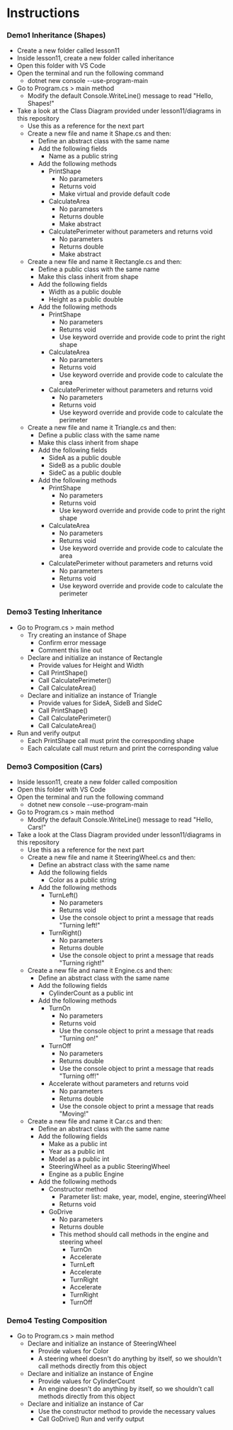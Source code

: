 # Instructions

### Demo1 Inheritance (Shapes)

- Create a new folder called lesson11
- Inside lesson11, create a new folder called inheritance
- Open this folder with VS Code
- Open the terminal and run the following command
    - dotnet new console --use-program-main
- Go to Program.cs > main method
    - Modify the default Console.WriteLine() message to read "Hello, Shapes!"
- Take a look at the Class Diagram provided under lesson11/diagrams in this repository
    - Use this as a reference for the next part
    - Create a new file and name it Shape.cs and then:
        - Define an abstract class with the same name
        - Add the following fields
            - Name as a public string
        - Add the following methods
            - PrintShape
                - No parameters
                - Returns void
                - Make virtual and provide default code
            - CalculateArea
                - No parameters
                - Returns double
                - Make abstract
            - CalculatePerimeter without parameters and returns void
                - No parameters
                - Returns double
                - Make abstract
    - Create a new file and name it Rectangle.cs and then:
        - Define a public class with the same name
        - Make this class inherit from shape
        - Add the following fields
            - Width as a public double
            - Height as a public double
        - Add the following methods
            - PrintShape
                - No parameters
                - Returns void
                - Use keyword override and provide code to print the right shape
            - CalculateArea
                - No parameters
                - Returns void
                - Use keyword override and provide code to calculate the area
            - CalculatePerimeter without parameters and returns void
                - No parameters
                - Returns void
                - Use keyword override and provide code to calculate the perimeter
    - Create a new file and name it Triangle.cs and then:
        - Define a public class with the same name
        - Make this class inherit from shape
        - Add the following fields
            - SideA as a public double
            - SideB as a public double
            - SideC as a public double
        - Add the following methods
            - PrintShape
                - No parameters
                - Returns void
                - Use keyword override and provide code to print the right shape
            - CalculateArea
                - No parameters
                - Returns void
                - Use keyword override and provide code to calculate the area
            - CalculatePerimeter without parameters and returns void
                - No parameters
                - Returns void
                - Use keyword override and provide code to calculate the perimeter

### Demo3 Testing Inheritance

- Go to Program.cs > main method
    - Try creating an instance of Shape
        - Confirm error message
        - Comment this line out
    - Declare and initialize an instance of Rectangle
        - Provide values for Height and Width
        - Call PrintShape()
        - Call CalculatePerimeter()
        - Call CalculateArea()
    - Declare and initialize an instance of Triangle
        - Provide values for SideA, SideB and SideC
        - Call PrintShape()
        - Call CalculatePerimeter()
        - Call CalculateArea()
- Run and verify output
    - Each PrintShape call must print the corresponding shape
    - Each calculate call must return and print the corresponding value

### Demo3 Composition (Cars)

- Inside lesson11, create a new folder called composition
- Open this folder with VS Code
- Open the terminal and run the following command
    - dotnet new console --use-program-main
- Go to Program.cs > main method
    - Modify the default Console.WriteLine() message to read "Hello, Cars!"
- Take a look at the Class Diagram provided under lesson11/diagrams in this repository
    - Use this as a reference for the next part
    - Create a new file and name it SteeringWheel.cs and then:
        - Define an abstract class with the same name
        - Add the following fields
            - Color as a public string
        - Add the following methods
            - TurnLeft()
                - No parameters
                - Returns void
                - Use the console object to print a message that reads "Turning left!"
            - TurnRight()
                - No parameters
                - Returns double
                - Use the console object to print a message that reads "Turning right!"
    - Create a new file and name it Engine.cs and then:
        - Define an abstract class with the same name
        - Add the following fields
            - CylinderCount as a public int
        - Add the following methods
            - TurnOn
                - No parameters
                - Returns void
                - Use the console object to print a message that reads "Turning on!"
            - TurnOff
                - No parameters
                - Returns double
                - Use the console object to print a message that reads "Turning off!"
            - Accelerate without parameters and returns void
                - No parameters
                - Returns double
                - Use the console object to print a message that reads "Moving!"
    - Create a new file and name it Car.cs and then:
        - Define an abstract class with the same name
        - Add the following fields
            - Make as a public int
            - Year as a public int
            - Model as a public int
            - SteeringWheel as a public SteeringWheel
            - Engine as a public Engine
        - Add the following methods
            - Constructor method
                - Parameter list: make, year, model, engine, steeringWheel
                - Returns void
            - GoDrive
                - No parameters
                - Returns double
                - This method should call methods in the engine and steering wheel
                    - TurnOn
                    - Accelerate
                    - TurnLeft
                    - Accelerate
                    - TurnRight
                    - Accelerate
                    - TurnRight
                    - TurnOff

### Demo4 Testing Composition

- Go to Program.cs > main method
    - Declare and initialize an instance of SteeringWheel
        - Provide values for Color
        - A steering wheel doesn't do anything by itself, so we shouldn't call methods directly from this object
    - Declare and initialize an instance of Engine
        - Provide values for CylinderCount
        - An engine doesn't do anything by itself, so we shouldn't call methods directly from this object
    - Declare and initialize an instance of Car
        - Use the constructor method to provide the necessary values
        - Call GoDrive()
Run and verify output